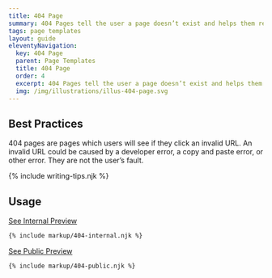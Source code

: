 ```yaml
---
title: 404 Page
summary: 404 Pages tell the user a page doesn’t exist and helps them recover.
tags: page templates
layout: guide
eleventyNavigation:
  key: 404 Page
  parent: Page Templates
  title: 404 Page
  order: 4
  excerpt: 404 Pages tell the user a page doesn’t exist and helps them recover.
  img: /img/illustrations/illus-404-page.svg
---
```


## Best Practices

404 pages are pages which users will see if they click an invalid URL. An invalid URL could be caused by a developer error, a copy and paste error, or other error. They are not the user’s fault.

{% include writing-tips.njk %}

## Usage

<a class="btn btn-primary" href="/page-templates/404-page-internal/" target="_blank">See Internal Preview</a>

``` html
{% include markup/404-internal.njk %}
```

<a class="btn btn-primary" href="/page-templates/404-page-public/" target="_blank">See Public Preview</a>

``` html
{% include markup/404-public.njk %}
```
